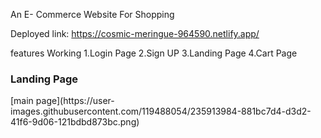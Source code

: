 An E- Commerce Website For Shopping

Deployed link:  https://cosmic-meringue-964590.netlify.app/



features Working
1.Login Page
2.Sign UP 
3.Landing Page
4.Cart Page


<h3>Landing Page</h3>
[main page](https://user-images.githubusercontent.com/119488054/235913984-881bc7d4-d3d2-41f6-9d06-121bdbd873bc.png)
